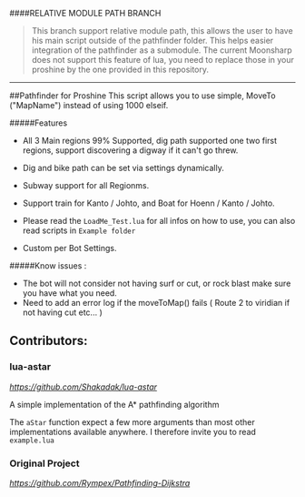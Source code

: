 

####RELATIVE MODULE PATH BRANCH
>This branch support relative module path, this allows the user to
have his main script outside of the pathfinder folder.
This helps easier integration of the pathfinder as a submodule.
The current Moonsharp does not support this feature of lua,
you need to replace those in your proshine by the one provided
in this repository.

---
##Pathfinder for Proshine
This script allows you to use simple, MoveTo ("MapName") instead of using 1000 elseif.

#####Features

* All 3 Main regions 99% Supported, dig path supported one two first regions, support discovering a digway if it can't go threw.

* Dig and bike path can be set via settings dynamically.

* Subway support for all Regionms.

* Support train for Kanto / Johto, and Boat for Hoenn / Kanto / Johto.

* Please read the `LoadMe_Test.lua` for all infos on how to use, you can also read scripts in `Example folder`

* Custom per Bot Settings.

#####Know issues :

* The bot will not consider not having surf or cut, or rock blast make sure you have what you need.
* Need to add an error log if the moveToMap() fails ( Route 2 to viridian if not having cut etc... )

## Contributors:

### lua-astar
*https://github.com/Shakadak/lua-astar*

A simple implementation of the A* pathfinding algorithm

The `aStar` function expect a few more arguments than most other implementations available anywhere.
I therefore invite you to read `example.lua`

### Original Project
*https://github.com/Rympex/Pathfinding-Dijkstra*
